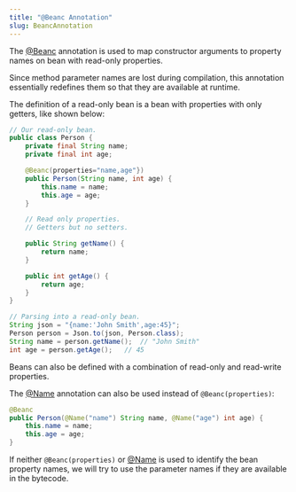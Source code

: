 ```yaml
---
title: "@Beanc Annotation"
slug: BeancAnnotation
---
```


The <a href="/site/apidocs/org/apache/juneau/annotation/Beanc.html" target="_blank">@Beanc</a> annotation is used to map constructor arguments to
property names on bean with read-only properties.

Since method parameter names are lost during compilation, this annotation essentially redefines them so that they are
available at runtime.

The definition of a read-only bean is a bean with properties with only getters, like shown below:

```java
// Our read-only bean.
public class Person {
    private final String name;
    private final int age;

    @Beanc(properties="name,age"})
    public Person(String name, int age) {
        this.name = name;
        this.age = age;
    }

    // Read only properties.
    // Getters but no setters.

    public String getName() {
        return name;
    }

    public int getAge() {
        return age;
    }
}
```

```java
// Parsing into a read-only bean.
String json = "{name:'John Smith',age:45}";
Person person = Json.to(json, Person.class);
String name = person.getName();  // "John Smith"
int age = person.getAge();   // 45
```

Beans can also be defined with a combination of read-only and read-write properties.

The <a href="/site/apidocs/org/apache/juneau/annotation/Name.html" target="_blank">@Name</a> annotation can also be used instead of
`@Beanc(properties)`:

```java
@Beanc
public Person(@Name("name") String name, @Name("age") int age) {
    this.name = name;
    this.age = age;
}
```

If neither `@Beanc(properties)` or <a href="/site/apidocs/org/apache/juneau/annotation/Name.html" target="_blank">@Name</a> is used to identify the
bean property names, we will try to use the parameter names if they are available in the bytecode.
